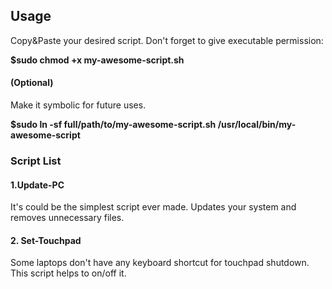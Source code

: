 ## Usage ##

Copy&Paste your desired script.
Don't forget to give executable permission:

__$sudo chmod +x my-awesome-script.sh__

#### (Optional) ####
Make it symbolic for future uses.

__$sudo ln -sf full/path/to/my-awesome-script.sh /usr/local/bin/my-awesome-script__


### Script List ###

#### 1.Update-PC ####

It's could be the simplest script ever made. Updates your system and removes unnecessary files.

#### 2. Set-Touchpad ####

Some laptops don't have any keyboard shortcut for touchpad shutdown. This script helps to on/off it.
